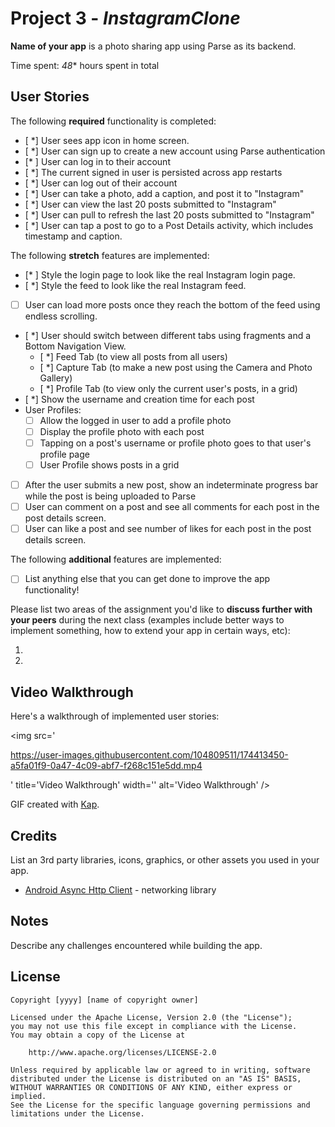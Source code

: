 # Project 3 - *InstagramClone*

**Name of your app** is a photo sharing app using Parse as its backend.

Time spent: *48** hours spent in total

## User Stories

The following **required** functionality is completed:

- [ *] User sees app icon in home screen.
- [ *] User can sign up to create a new account using Parse authentication
- [* ] User can log in to their account
- [ *] The current signed in user is persisted across app restarts
- [ *] User can log out of their account
- [ *] User can take a photo, add a caption, and post it to "Instagram"
- [ *] User can view the last 20 posts submitted to "Instagram"
- [ *] User can pull to refresh the last 20 posts submitted to "Instagram"
- [ *] User can tap a post to go to a Post Details activity, which includes timestamp and caption.

The following **stretch** features are implemented:

- [* ] Style the login page to look like the real Instagram login page.
- [ *] Style the feed to look like the real Instagram feed.
- [ ] User can load more posts once they reach the bottom of the feed using endless scrolling.
- [ *] User should switch between different tabs using fragments and a Bottom Navigation View.
  - [ *] Feed Tab (to view all posts from all users)
  - [ *] Capture Tab (to make a new post using the Camera and Photo Gallery)
  - [ *] Profile Tab (to view only the current user's posts, in a grid)
- [ *] Show the username and creation time for each post
- User Profiles:
  - [ ] Allow the logged in user to add a profile photo
  - [ ] Display the profile photo with each post
  - [ ] Tapping on a post's username or profile photo goes to that user's profile page
  - [ ] User Profile shows posts in a grid
- [ ] After the user submits a new post, show an indeterminate progress bar while the post is being uploaded to Parse
- [ ] User can comment on a post and see all comments for each post in the post details screen.
- [ ] User can like a post and see number of likes for each post in the post details screen.

The following **additional** features are implemented:

- [ ] List anything else that you can get done to improve the app functionality!

Please list two areas of the assignment you'd like to **discuss further with your peers** during the next class (examples include better ways to implement something, how to extend your app in certain ways, etc):

1.
2.

## Video Walkthrough

Here's a walkthrough of implemented user stories:

<img src='

https://user-images.githubusercontent.com/104809511/174413450-a5fa01f9-0a47-4c09-abf7-f268c151e5dd.mp4

' title='Video Walkthrough' width='' alt='Video Walkthrough' />

GIF created with [Kap](https://getkap.co/).

## Credits

List an 3rd party libraries, icons, graphics, or other assets you used in your app.

- [Android Async Http Client](http://loopj.com/android-async-http/) - networking library


## Notes

Describe any challenges encountered while building the app.

## License

    Copyright [yyyy] [name of copyright owner]

    Licensed under the Apache License, Version 2.0 (the "License");
    you may not use this file except in compliance with the License.
    You may obtain a copy of the License at

        http://www.apache.org/licenses/LICENSE-2.0

    Unless required by applicable law or agreed to in writing, software
    distributed under the License is distributed on an "AS IS" BASIS,
    WITHOUT WARRANTIES OR CONDITIONS OF ANY KIND, either express or implied.
    See the License for the specific language governing permissions and
    limitations under the License.
